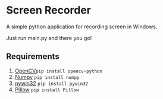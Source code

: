 # Screen Recorder
A simple python application for recording screen in Windows.

Just run main.py and there you go!

## Requirements 
1. [OpenCV](https://pypi.org/project/opencv-python/)`pip install opencv-python`
2. [Numpy](https://pypi.org/project/numpy/)         `pip install numpy`
3. [pywin32](https://pypi.org/project/pywin32/)     `pip install pywin32`
4. [Pillow](https://pypi.org/project/Pillow/)       `pip install Pillow`
